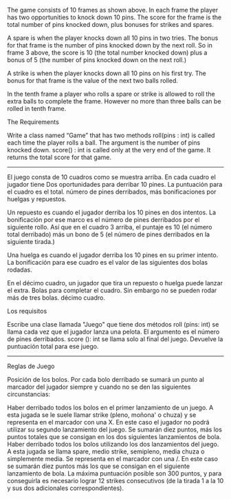 The game consists of 10 frames as shown above.  In each frame the player has
two opportunities to knock down 10 pins.  The score for the frame is the total
number of pins knocked down, plus bonuses for strikes and spares.

A spare is when the player knocks down all 10 pins in two tries.  The bonus for
that frame is the number of pins knocked down by the next roll.  So in frame 3
above, the score is 10 (the total number knocked down) plus a bonus of 5 (the
number of pins knocked down on the next roll.)

A strike is when the player knocks down all 10 pins on his first try.  The bonus
for that frame is the value of the next two balls rolled.

In the tenth frame a player who rolls a spare or strike is allowed to roll the extra
balls to complete the frame.  However no more than three balls can be rolled in
tenth frame.


The Requirements

Write a class named “Game” that has two methods
roll(pins : int) is called each time the player rolls a ball.  The argument is the number of pins knocked down.
score() : int is called only at the very end of the game.  It returns the total score for that game.


---------------------------------------------
El juego consta de 10 cuadros como se muestra arriba. En cada cuadro el jugador tiene
Dos oportunidades para derribar 10 pines. La puntuación para el cuadro es el total.
número de pines derribados, más bonificaciones por huelgas y repuestos.

Un repuesto es cuando el jugador derriba los 10 pines en dos intentos. La bonificación por
ese marco es el número de pines derribados por el siguiente rollo. Así que en el cuadro 3
arriba, el puntaje es 10 (el número total derribado) más un bono de 5 (el
número de pines derribados en la siguiente tirada.)

Una huelga es cuando el jugador derriba los 10 pines en su primer intento. La bonificación
para ese cuadro es el valor de las siguientes dos bolas rodadas.

En el décimo cuadro, un jugador que tira un repuesto o huelga puede lanzar el extra.
Bolas para completar el cuadro. Sin embargo no se pueden rodar más de tres bolas.
décimo cuadro.


Los requisitos

Escribe una clase llamada "Juego" que tiene dos métodos
roll (pins: int) se llama cada vez que el jugador lanza una pelota. El argumento es el número de pines derribados.
score (): int se llama solo al final del juego. Devuelve la puntuación total para ese juego.

----------------------------------------------

Reglas de Juego

Posición de los bolos.
Por cada bolo derribado se sumará un punto al marcador del jugador siempre y cuando no se den las siguientes circunstancias:

Haber derribado todos los bolos en el primer lanzamiento de un juego. A esta jugada se le suele llamar strike (pleno, moñona' o chuza) y se representa en el marcador con una X. En este caso el jugador no podrá utilizar su segundo lanzamiento del juego. Se sumarán diez puntos, más los puntos totales que se consigan en los dos siguientes lanzamientos de bola.
Haber derribado todos los bolos utilizando los dos lanzamientos del juego. A esta jugada se llama spare, medio strike, semipleno, media chuza o simplemente media. Se representa en el marcador con una /. En este caso se sumarán diez puntos más los que se consigan en el siguiente lanzamiento de bola.
La máxima puntuación posible son 300 puntos, y para conseguirla es necesario lograr 12 strikes consecutivos (de la tirada 1 a la 10 y sus dos adicionales correspondientes).